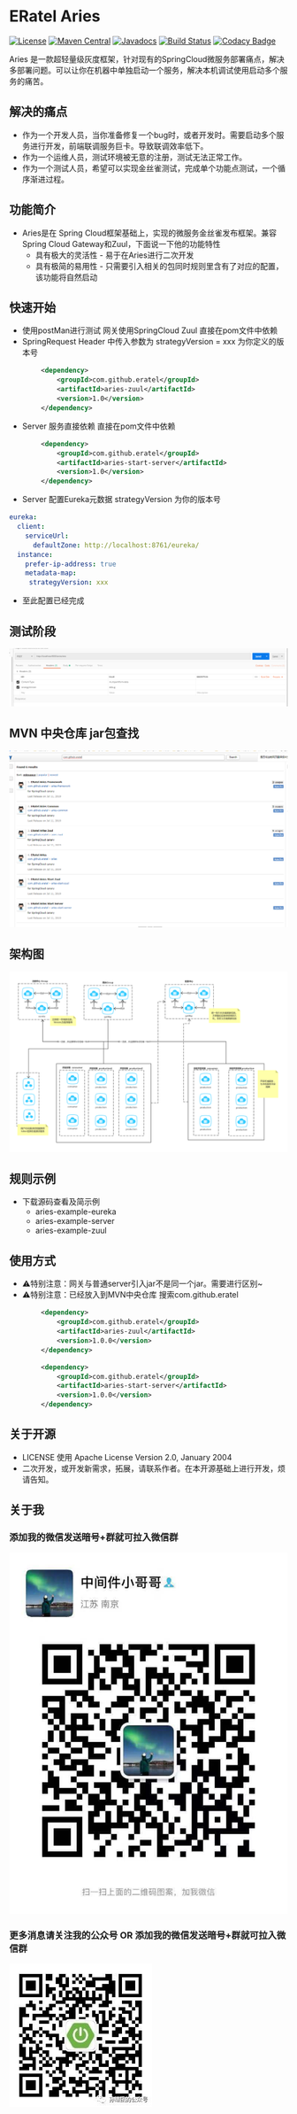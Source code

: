 # ERatel Aries
[![License](https://img.shields.io/badge/License-Apache%202.0-blue.svg?label=license)](https://github.com/ABHSY/Aries)
[![Maven Central](https://img.shields.io/maven-central/v/com.nepxion/discovery.svg?label=maven%20central)](https://github.com/ABHSY/Aries)
[![Javadocs](http://www.javadoc.io/badge/com.nepxion/discovery-plugin-framework.svg)](https://github.com/ABHSY/Aries)
[![Build Status](https://travis-ci.org/Nepxion/Discovery.svg?branch=master)](https://github.com/ABHSY/Aries)
[![Codacy Badge](https://api.codacy.com/project/badge/Grade/8e39a24e1be740c58b83fb81763ba317)](https://github.com/ABHSY/Aries)

Aries 是一款超轻量级灰度框架，针对现有的SpringCloud微服务部署痛点，解决多部署问题。可以让你在机器中单独启动一个服务，解决本机调试使用启动多个服务的痛苦。

## 解决的痛点
- 作为一个开发人员，当你准备修复一个bug时，或者开发时。需要启动多个服务进行开发，前端联调服务巨卡。导致联调效率低下。
- 作为一个运维人员，测试环境被无意的注册，测试无法正常工作。
- 作为一个测试人员，希望可以实现金丝雀测试，完成单个功能点测试，一个循序渐进过程。


## 功能简介
- Aries是在 Spring Cloud框架基础上，实现的微服务金丝雀发布框架。兼容 Spring Cloud Gateway和Zuul，下面说一下他的功能特性
  - 具有极大的灵活性 - 易于在Aries进行二次开发
  - 具有极简的易用性 - 只需要引入相关的包同时规则里含有了对应的配置，该功能将自然启动

## 快速开始
- 使用postMan进行测试 网关使用SpringCloud Zuul 直接在pom文件中依赖
- SpringRequest Header 中传入参数为 strategyVersion = xxx 为你定义的版本号
```xml
        <dependency>
            <groupId>com.github.eratel</groupId>
            <artifactId>aries-zuul</artifactId>
            <version>1.0</version>
        </dependency>
```
- Server 服务直接依赖 直接在pom文件中依赖
```xml
        <dependency>
            <groupId>com.github.eratel</groupId>
            <artifactId>aries-start-server</artifactId>
            <version>1.0</version>
        </dependency>

```
- Server 配置Eureka元数据  strategyVersion 为你的版本号
```yaml
eureka:
  client:
    serviceUrl:
      defaultZone: http://localhost:8761/eureka/
  instance:
    prefer-ip-address: true
    metadata-map:
     strategyVersion: xxx
```
- 至此配置已经完成

## 测试阶段
![Alt text](https://github.com/ABHSY/Aries/blob/master/doc/2.jpg)


## MVN 中央仓库 jar包查找
![Alt text](https://github.com/ABHSY/Aries/blob/master/doc/3.jpg)


## 架构图
![Alt text](https://github.com/ABHSY/Aries/blob/master/doc/doc.jpg)


## 规则示例
- 下载源码查看及简示例
  - aries-example-eureka
  - aries-example-server
  - aries-example-zuul


## 使用方式

- :warning:特别注意：网关与普通server引入jar不是同一个jar。需要进行区别~
- :warning:特别注意：已经放入到MVN中央仓库  搜索com.github.eratel
```xml
        <dependency>
            <groupId>com.github.eratel</groupId>
            <artifactId>aries-zuul</artifactId>
            <version>1.0.0</version>
        </dependency>
```

```xml
        <dependency>
            <groupId>com.github.eratel</groupId>
            <artifactId>aries-start-server</artifactId>
            <version>1.0.0</version>
        </dependency>

```
## 关于开源
- LICENSE 使用  Apache License Version 2.0, January 2004  
- 二次开发，或开发新需求，拓展，请联系作者。在本开源基础上进行开发，烦请告知。

## 关于我 
### 添加我的微信发送暗号+群就可拉入微信群
![Alt text](https://github.com/ABHSY/Aries/blob/master/doc/4.jpg)

### 更多消息请关注我的公众号 OR 添加我的微信发送暗号+群就可拉入微信群
![Alt text](https://github.com/ABHSY/Aries/blob/master/doc/1.jpg)

